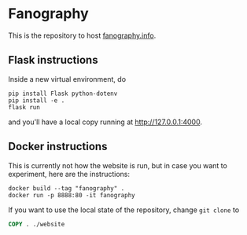 # Fanography

This is the repository to host [fanography.info](https://fanography.info).

## Flask instructions

Inside a new virtual environment, do

```shell
pip install Flask python-dotenv
pip install -e .
flask run
```

and you'll have a local copy running at <http://127.0.0.1:4000>.

## Docker instructions

This is currently not how the website is run, but in case you want to experiment,
here are the instructions:

```shell
docker build --tag "fanography" .
docker run -p 8888:80 -it fanography
```

If you want to use the local state of the repository, change `git clone` to

```Dockerfile
COPY . ./website
```
